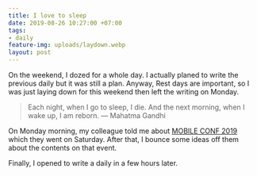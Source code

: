 ```yaml
---
title: I love to sleep
date: 2019-08-26 10:27:00 +07:00
tags:
- daily
feature-img: uploads/laydown.webp
layout: post
---
```


On the weekend, I dozed for a whole day. I actually planed to write the previous daily but it was still a plan. Anyway, Rest days are important, so I was just laying down for this weekend then left the writing on Monday.

> Each night, when I go to sleep, I die. And the next morning, when I wake up, I am reborn. ― Mahatma Gandhi

On Monday morning, my colleague told me about [MOBILE CONF 2019](https://mobileconfth.com/) which they went on Saturday. After that, I bounce some ideas off them about the contents on that event.

Finally, I opened to write a daily in a few hours later.